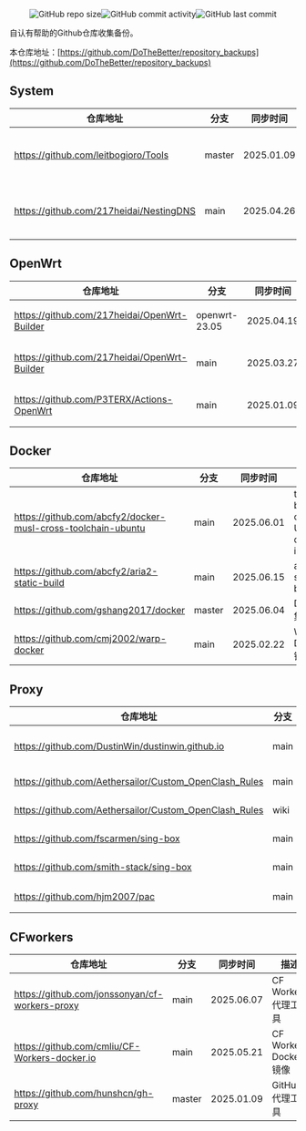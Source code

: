 
<p align="center">
<img alt="GitHub repo size" src="https://img.shields.io/github/repo-size/DoTheBetter/repository_backups"><img alt="GitHub commit activity" src="https://img.shields.io/github/commit-activity/m/DoTheBetter/repository_backups"><img alt="GitHub last commit" src="https://img.shields.io/github/last-commit/DoTheBetter/repository_backups">
</p>
自认有帮助的Github仓库收集备份。

本仓库地址：[https://github.com/DoTheBetter/repository_backups](https://github.com/DoTheBetter/repository_backups)


## System
| 仓库地址 | 分支 | 同步时间 | 描述 |
| -------- | ---- | -------- | -------- |
| https://github.com/leitbogioro/Tools | master | 2025.01.09 | DD重装Linux系统 |
| https://github.com/217heidai/NestingDNS | main | 2025.04.26 | DNS三合一Docker镜像 |

## OpenWrt
| 仓库地址 | 分支 | 同步时间 | 描述 |
| -------- | ---- | -------- | -------- |
| https://github.com/217heidai/OpenWrt-Builder | openwrt-23.05 | 2025.04.19 | OpenWrt在线构建工具 |
| https://github.com/217heidai/OpenWrt-Builder | main | 2025.03.27 | OpenWrt在线构建工具 |
| https://github.com/P3TERX/Actions-OpenWrt | main | 2025.01.09 | OpenWrt在线构建工具 |

## Docker
| 仓库地址 | 分支 | 同步时间 | 描述 |
| -------- | ---- | -------- | -------- |
| https://github.com/abcfy2/docker-musl-cross-toolchain-ubuntu | main | 2025.06.01 | toolchain based on Ubuntu docker image |
| https://github.com/abcfy2/aria2-static-build | main | 2025.06.15 | aria2-static-build |
| https://github.com/gshang2017/docker | master | 2025.06.04 | Docker集合 |
| https://github.com/cmj2002/warp-docker | main | 2025.02.22 | Warp Docker镜像 |

## Proxy
| 仓库地址 | 分支 | 同步时间 | 描述 |
| -------- | ---- | -------- | -------- |
| https://github.com/DustinWin/dustinwin.github.io | main | 2025.06.13 | mihomo和sing-box教程合集 |
| https://github.com/Aethersailor/Custom_OpenClash_Rules | main | 2025.06.15 | OpenClash自定义 |
| https://github.com/Aethersailor/Custom_OpenClash_Rules | wiki | 2025.06.10 | OpenClash自定义Wiki |
| https://github.com/fscarmen/sing-box | main | 2025.05.20 | Sing-box代理工具 |
| https://github.com/smith-stack/sing-box | main | 2025.06.12 | Sing-box代理工具 |
| https://github.com/hjm2007/pac | main | 2025.01.09 | PAC代理工具 |

## CFworkers
| 仓库地址 | 分支 | 同步时间 | 描述 |
| -------- | ---- | -------- | -------- |
| https://github.com/jonssonyan/cf-workers-proxy | main | 2025.06.07 | CF Workers代理工具 |
| https://github.com/cmliu/CF-Workers-docker.io | main | 2025.05.21 | CF Workers Docker镜像 |
| https://github.com/hunshcn/gh-proxy | master | 2025.01.09 | GitHub代理工具 |
